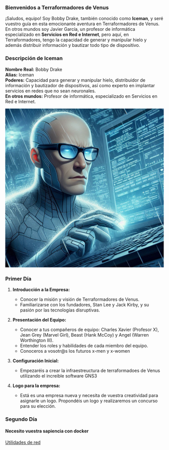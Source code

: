 ### **Bienvenidos a Terraformadores de Venus**

¡Saludos, equipo! Soy Bobby Drake, también conocido como **Iceman**, y seré vuestro guía en esta emocionante aventura en Terraformadores de Venus. En otros mundos soy Javier García, un profesor de informática especializado en **Servicios en Red e Internet**, pero aquí, en Terraformadores, tengo la capacidad de generar y manipular hielo y además distribuir información y bautizar todo tipo de dispositivo.

### **Descripción de Iceman**

**Nombre Real:** Bobby Drake  
**Alias:** Iceman  
**Poderes:** Capacidad para generar y manipular hielo, distribuidor de información y bautizador de dispositivos, así como experto en implantar servicios en redes que no sean neuronales.  
**En otros mundos:** Profesor de informática, especializado en Servicios en Red e Internet.

![Imagen de Iceman](./img/iceman.jfif)


### **Primer Día**

1. **Introducción a la Empresa:**
   - Conocer la misión y visión de Terraformadores de Venus.
   - Familiarizarse con los fundadores, Stan Lee y Jack Kirby, y su pasión por las tecnologías disruptivas.

2. **Presentación del Equipo:**
   - Conocer a tus compañeros de equipo: Charles Xavier (Profesor X), Jean Grey (Marvel Girl), Beast (Hank McCoy) y Angel (Warren Worthington III).
   - Entender los roles y habilidades de cada miembro del equipo.
   - Conoceros a vosotr@s los futuros x-men y x-women
     
3. **Configuración Inicial:**
   - Empezaréis a crear la infraestreuctura de terraformadoes de Venus utilizando el increible software GNS3

4. **Logo para la empresa:**
   - Está es una empresa nueva y necesita de vuestra creatividad para asignarle un logo. Propondéis un logo y realizaremos un concurso para su elección.


### **Segundo Día**
#### Necesito vuestra sapiencia con docker
[Utilidades de red ](./docker/p1.md)